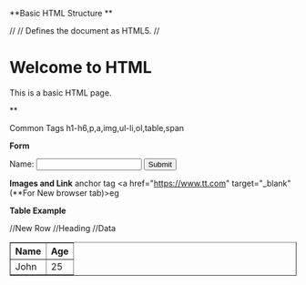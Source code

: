 **Basic HTML Structure **

//<!DOCTYPE html> // Defines the document as HTML5.
//<html lang="en">
<head> 
    <title>My HTML Page</title>
</head>
<body>
    <h1>Welcome to HTML</h1>
    <p>This is a basic HTML page.</p>
</body>
</html>**

Common Tags h1-h6,p,a,img,ul-li,ol,table,span

**Form**
<form>
  <label for="name">Name:</label>
    <input type="text" id="name" name="name" required>
  <button type="submit">Submit</button>
</form>

**Images and Link**
anchor tag 
<a href="https://www.tt.com" target="_blank"(**For New browser tab)>eg</a>

**Table Example**
<table border="1">
    <tr> //New Row
        <th>Name</th>//Heading
        <th>Age</th>
    </tr>
    <tr>
        <td>John</td>//Data
        <td>25</td>
    </tr>
</table>
